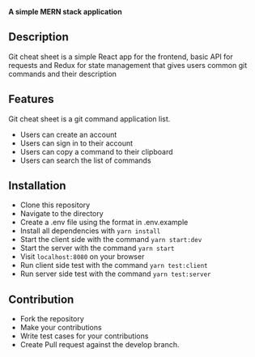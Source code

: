 **A simple MERN stack application**

## Description

Git cheat sheet is a simple React app for the frontend, basic API for requests and Redux for state management that gives users common git commands
and their description

## Features

Git cheat sheet is a git command application list.
- Users can create an account
- Users can sign in to their account
- Users can copy a command to their clipboard
- Users can search the list of commands

## Installation

- Clone this repository
- Navigate to the directory
- Create a .env file using the format in .env.example
- Install all dependencies with `yarn install`
- Start the client side with the command `yarn start:dev`
- Start the server with the command `yarn start`
- Visit `localhost:8080` on your browser
- Run client side test with the command `yarn test:client`
- Run server side test with the command `yarn test:server`

## Contribution

- Fork the repository
- Make your contributions
- Write test cases for your contributions
- Create Pull request against the develop branch.
